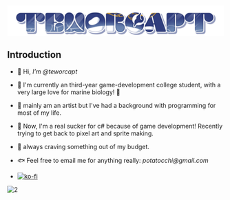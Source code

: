 <!---
teworcapt/teworcapt is a ✨ special ✨ repository because its `README.md` (this file) appears on your GitHub profile.
You can click the Preview link to take a look at your changes.
--->

![Logo](wordlogo.png)

## Introduction
- 🐚 Hi, _I’m @teworcapt_ 
* 🐠 I'm currently an third-year game-development college student, with a very large love for marine biology! 🎣
* 🐳 mainly am an artist but I've had a background with programming for most of my life.


* 🦀 Now, I'm a real sucker for c# because of game development! Recently trying to get back to pixel art and sprite making.
* 🍥 always craving something out of my budget.

* 🐟 Feel free to email me for anything really: _potatocchi@gmail.com_
* [![ko-fi](https://ko-fi.com/img/githubbutton_sm.svg)](https://ko-fi.com/P5P87DK7L)

![2](https://github.com/user-attachments/assets/fd16d31c-3d9d-4722-9c90-54e2e1fe3383)





